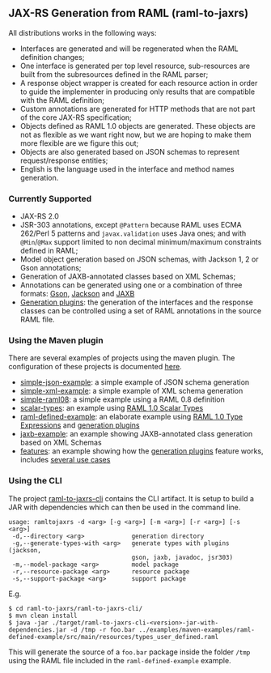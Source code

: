 ## JAX-RS Generation from RAML (raml-to-jaxrs)
All distributions works in the following ways:

- Interfaces are generated and will be regenerated when the RAML definition changes;
- One interface is generated per top level resource, sub-resources are built from the subresources defined in the RAML parser;
- A response object wrapper is created for each resource action in order to guide the implementer in producing only results
that are compatible with the RAML definition;
- Custom annotations are generated for HTTP methods that are not part of the core JAX-RS specification;
- Objects defined as RAML 1.0 objects are generated.  These objects are not as flexible as we want right now, but we
are hoping to make them more flexible are we figure this out;
- Objects are also generated based on JSON schemas to represent request/response entities;
- English is the language used in the interface and method names generation.

### Currently Supported
- JAX-RS 2.0
- JSR-303 annotations, except `@Pattern` because RAML uses ECMA 262/Perl 5 patterns and `javax.validation` uses Java ones;
and with `@Min`/`@Max` support limited to non decimal minimum/maximum constraints defined in RAML;
- Model object generation based on JSON schemas, with Jackson 1, 2 or Gson annotations;
- Generation of JAXB-annotated classes based on XML Schemas;
- Annotations can be generated using one or a combination of three formats: [Gson](GSON.md), [Jackson](JACKSON.md) and [JAXB](JAXB.md)
- [Generation plugins](jaxrs-code-generator/README.md): the generation of the interfaces and the response classes can be controlled using a set of RAML annotations in the source RAML file.

### Using the Maven plugin
There are several examples of projects using the maven plugin.
The configuration of these projects is documented [here](examples/maven-examples/README.md).

- [simple-json-example](examples/maven-examples/simple-json-example/): a simple example of JSON schema generation
- [simple-xml-example](examples/maven-examples/simple-xml-example/): a simple example of XML schema generation
- [simple-raml08](examples/maven-examples/simple-raml08/): a simple example using a RAML 0.8 definition
- [scalar-types](examples/maven-examples/scalar-types/): an example using [RAML 1.0 Scalar Types](https://github.com/raml-org/raml-spec/blob/master/versions/raml-10/raml-10.md#scalar-types)
- [raml-defined-example](examples/maven-examples/raml-defined-example/): an elaborate example using [RAML 1.0 Type Expressions](https://github.com/raml-org/raml-spec/blob/master/versions/raml-10/raml-10.md#type-expressions) and [generation plugins](examples/maven-examples/features/README.md)
- [jaxb-example](examples/maven-examples/jaxb-example/): an example showing JAXB-annotated class generation based on XML Schemas
- [features](examples/maven-examples/features/): an example showing how the [generation plugins](examples/maven-examples/features/README.md) feature works, includes [several use cases](examples/maven-examples/features/USE_CASES.md)

### Using the CLI
The project [raml-to-jaxrs-cli](raml-to-jaxrs-cli/) contains the CLI artifact. It is setup to build a JAR with dependencies which can then be used in the command line.

```
usage: ramltojaxrs -d <arg> [-g <arg>] [-m <arg>] [-r <arg>] [-s <arg>]
 -d,--directory <arg>             generation directory
 -g,--generate-types-with <arg>   generate types with plugins (jackson,
                                  gson, jaxb, javadoc, jsr303)
 -m,--model-package <arg>         model package
 -r,--resource-package <arg>      resource package
 -s,--support-package <arg>       support package
```

E.g.
```
$ cd raml-to-jaxrs/raml-to-jaxrs-cli/
$ mvn clean install
$ java -jar ./target/raml-to-jaxrs-cli-<version>-jar-with-dependencies.jar -d /tmp -r foo.bar ../examples/maven-examples/raml-defined-example/src/main/resources/types_user_defined.raml
```
This will generate the source of a `foo.bar` package inside the folder `/tmp` using the RAML file included in the `raml-defined-example` example.
